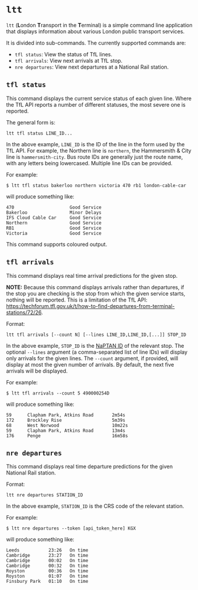 # `ltt`

`ltt` (**L**ondon **T**ransport in the **T**erminal) is a simple command line application that displays information
about various London public transport services.

It is divided into sub-commands. The currently supported commands are:

- `tfl status`: View the status of TfL lines.
- `tfl arrivals`: View next arrivals at TfL stop.
- `nre departures`: View next departures at a National Rail station.

## `tfl status`

This command displays the current service status of each given line.  Where the TfL API reports a number of different
statuses, the most severe one is reported.

The general form is:
```
ltt tfl status LINE_ID...
```

In the above example, `LINE_ID` is the ID of the line in the form used by the TfL API. For example, the Northern line
is `northern`, the Hammersmith & City line is `hammersmith-city`. Bus route IDs are generally just the route name, with
any letters being lowercased. Multiple line IDs can be provided.

For example:
```
$ ltt tfl status bakerloo northern victoria 470 rb1 london-cable-car
```

will produce something like:

```
470                     Good Service
Bakerloo                Minor Delays
IFS Cloud Cable Car     Good Service
Northern                Good Service
RB1                     Good Service
Victoria                Good Service
```

This command supports coloured output.

## `tfl arrivals`

This command displays real time arrival predictions for the given stop. 

**NOTE:** Because this command displays arrivals rather than departures, if the stop you are checking is the stop from
which the given service starts, nothing will be reported. This is a limitation of the TfL API:
https://techforum.tfl.gov.uk/t/how-to-find-departures-from-terminal-stations/72/26.

Format:
```
ltt tfl arrivals [--count N] [--lines LINE_ID,LINE_ID,[...]] STOP_ID
```

In the above example, `STOP_ID` is the [NaPTAN ID](https://beta-naptan.dft.gov.uk/) of the relevant stop. The optional
`--lines` argument (a comma-separated list of line IDs) will display only arrivals for the given lines. The `--count`
argument, if provided, will display at most the given number of arrivals. By default, the next five arrivals will be
displayed.

For example:
```
$ ltt tfl arrivals --count 5 490000254D
```

will produce something like:

```
59      Clapham Park, Atkins Road       2m54s 
172     Brockley Rise                   5m39s 
68      West Norwood                    10m22s
59      Clapham Park, Atkins Road       13m4s 
176     Penge                           16m58s
```

## `nre departures`

This command displays real time departure predictions for the given National Rail station.

Format:
```
ltt nre departures STATION_ID
```

In the above example, `STATION_ID` is the CRS code of the relevant station.

For example:
```
$ ltt nre departures --token [api_token_here] KGX
```

will produce something like:

```
Leeds           23:26   On time
Cambridge       23:27   On time
Cambridge       00:02   On time
Cambridge       00:32   On time
Royston         00:36   On time
Royston         01:07   On time
Finsbury Park   01:10   On time
```